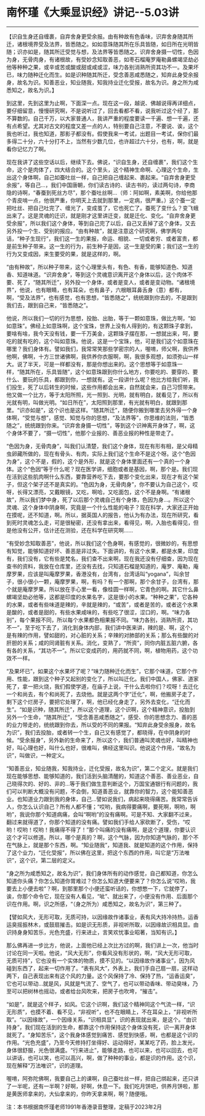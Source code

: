 # 南怀瑾《大乘显识经》讲记--5.03讲

------

【识自生身还自缠裹，自弃舍身更受余报。由有种故有色香味，识弃舍身随其所迁，诸根境界受及法界，皆悉随之。如如意珠随其所在乐具皆随，如日所在光明皆随；识亦如是，随其所迁受觉与想，及法界等皆悉随之。识弃舍身摄一切性，色因为身，无骨肉身，有诸根故，有受妙念知取善恶，如枣石榴庵罗庵勒鼻螺竭坚劫必他等种种之果，或辛或苦或酸或甜或咸或涩，味力各别消熟所资其功不一。及果坏已，味力随种迁化而生。如是识种随其所迁，受念善恶咸悉随之，知弃此身受余报身，故名为识。知善恶业，知业随我，知我持业迁化受报，故名为识。身之所为咸悉知之，故名为识。】

到这里，先到这里为止啊，下面深一点。现在这一段，越说、佛越说得再详细点，要仔细留意，慢慢研究啊，不是说听过了，回去看都不看，说我听过这个经了，那不算数的。自己千万，以大家普通人，我讲严重的程度要读一千遍、想一千遍，还有点希望。尤其对古文的程度又差一点的人，特别要自己注意，不要说、诶，这个我也听过，我也知道，那影子都没有。假使我来一考试，出题目一考试，保你们最多得二十分，六十分打不上，当然有少数几位，也许超过六十分，也有，啊，就是看你记忆力了啊。

现在我讲了这些空话以后，继续下去。佛说，“识自生身，还自缠裹”，我们这个生命，这个是肉体了，四大结合的。这个里头，这个精神生命啊、心理这个生命，生出这个身体啊，自己如蚕吐丝一样，自己把自己缠起来、裹起来。“自弃舍身更受余报”，等自己…，我们中国唐朝，你们读古诗的、读古书的，读过两句诗，李商隐的诗啊，“春蚕到死丝方尽”，那个蚕吐丝啊…（师：阿如啊，素美啊，你给他那个青皮啃一点，他很严重，你明天上去就到那里，一定病，很严重。）这个蚕一定把吐丝、把自己吐完了、缠光了，变成茧了，它也死亡了。蚕死了变什么？变飞蛾出来了。这是灵魂的迁识，就是刚才这里讲迁变，就是迁化、变化。“自弃舍身更受余报”，所以我们这个身体，等到自己完了以后，自己又丢掉了这个身体，又去另外投一个生、受别的报应。“由有种故”，就是注意这个研究啊，佛学两句话，“种子生现行”，我们这一生的果报，命运、相貌、一切或者穷、或者富贵，都是前生种子带来。这一生的行为，前生种子是因，这一生是受的果；我们这一生的行为又变成因，来生要受的果，就是这样的，啊。

“由有种故”，所以种子带来，这个心理里头有，有色、有香，能够知道色、知道香、知道味道。“识弃舍身”，等到这个灵魂意识离开这个身体以后，这个肉体不要、死了，“随其所迁”，另外投一个身体，或者是变人，或者是变动物。“诸根境界”，他说，也有眼睛，也有耳朵，也有鼻子，六根眼耳鼻舌身（意）都有，啊，“受及法界”，也有感觉，也有思想，“皆悉随之”，统统跟到你去的，不是跟到我们去，跟到自己来，“皆悉随之”。

他说，所以我们一切的行为思想，投胎、出胎，等于一颗如意珠，做比方啊，“如如意珠”。佛经上如意珠啊，这个宝珠，世界上没有人得到的，有这颗珠子拿到，要啥有啥，我今天没有钱，要一千万美金，这颗珠子摆在那，一想就出来，呵，要吃的就有吃的，这个叫如意珠。他说，这是一个宝珠，他，可是我们这个如意珠在哪里？我们身体有。譬如我们，我常常笑那些学密宗的人，喔唷，师父啊，我供养他啊，佛啊，十方三世诸佛啊，我供养你衣服啊，啊，我很多观想，如须弥山一样大。说了半天，可是一样都没有，那是你想出来的。这个思想等于如意珠一样，“随其所在，乐具皆随”，这个如意珠跟到你什么地方，你要吃的、要穿的、要什么、要玩的乐具，都跟到你，一想就有。这一段讲什么呢？他比方给我们听，我们投生，死了以后转生的时候，这些作用都会出来，自然就会来，自己习惯带来。他又做一个比方，等于太阳所照，光一照到、光明，就有明白，就看见了，所以有光就有明，叫做光明。“如日所在”，太阳照到那里，有光就有明白，就跟到那里。“识亦如是”，这个识也是这样。“随其所迁”，随便你搬到哪里去另外得一个身体啊，“受觉与想”，感觉、知觉与你的思想，“及法界等”，你思维的法则，“皆悉随之”，统统跟到你来。“识弃舍身摄一切性”，等到这个识神离开身体了，啊，这个身体不要了，“摄一切性”，他那个业报的、善恶业报的种性是带走了。

“色因为身，无骨肉身”，叫我们认清楚，我们这个身体，现在有形有相，是父母精虫卵藏所做的，现在有骨头、有肉，实际上我们这个生命不是这个呀。这个“色因为身”，这个不是，假的，这个是外形，就是这个身体里面还有一个真的一个身体。这个“色因”等于什么呢？现在医学讲，细胞或者是基因，啊，那个是。我们现在活到这些肌肉啊什么东西，要靠营养吃下去，要那个变化出来，现在才有这个架子，但这个架子还不是真实的。“色因为身，无骨肉身”，你不要认为自己这个，哎呀，长得又漂亮，又戴眼镜，又吃，啊哈，又吃面包，这个不是身啊。“有诸根故”，所以我们梦中身，死了以后那个灵魂自己有个身体，色因为身…。所以这个灵魂、这个身体中阴身啊，究竟是一个什么性能的电子？现在科学，大家还正开始在摸呢，还不知道，啊。所以，据英国人的报告，他认为有办法，现在所研究，看到死时灵魂怎么走，可是很秘密，还没有拿出来，看得见，啊，入胎也看得见，但是他没有公开，估计还在测验，还在科学在研究啊……

“有受妙念知取善恶”，他说，所以我们这个色身啊，有感觉的，很微妙的，有思想有知觉，能够知道好坏、善恶是非过失。下面讲的，有这个水果，都是水果，印度有，我们没有，它有些是梵名，我们查不出来啊，现在我还没有仔细查，因为现在查书的资料，我放在仓库里，还没有去找，只知道石榴是知道的，庵罗、庵勒，庵摩罗果，应该是叫庵摩罗果，香港没有，台湾有，台湾话叫“yogana”，叫余甘子，很小很小一颗，庵摩罗果，啊，有吗？有一个那啊，那个余甘子，台湾有，那个就是庵摩罗果。所以放在手心里一看，像桂圆一样啊，它青色的啊。其它什么鼻螺竭坚劫必他等，这都是印度的水果名字，这是很小的水果。“种种之果”，它各种的水果，或者有些味道是辣的，辛就是辣的，“或苦”，或者是苦的，或者这个水果是酸的，或者是甜的，有些水果咸味的，有些吃了很涩，涩口的，啊。“味力各别”，每个果报不同，所以每个水果都色相果报不同。“味力各别，消熟所资，其功不一”，至于吃下去了，消化到身体内部，我们讲中医来讲，辣的是、啊，这个，是有辣的作用，譬如甜的，对心脏的关系；辛辣的对肺部的关系；那么有些酸的对肝胆的关系；咸的同肾脏有关系。消化，变熟了，“所资”，同你内脏五脏六腑，各有各的关系，“其功不一”。所以它变成药的，用药就不同，啊，植物用药，这个功效不一样。

“及果坏已”，如果这个水果坏了呢？“味力随种迁化而生”，它那个味道，它那个作用、性能，跟到这个种子又起别的变化了，所以叫迁化。我们中国人，佛家、道家死了，拿一把火烧，我们假使学道，在庙子上说，干什么去啦你们？哎呀！去迁化一个和尚去，有个和尚死了，去烧他。就是这两个字“迁化”，啊，他搬房子走了，剩下这个烂房子，要把它处理了，啊，他已经化身走了，另外去变化，“迁化而生”。“如是识种，随其所迁”，所以这个道理，这个识啊，这个精神意识，投胎到另外一个生命，“随其所迁”，“受念善恶咸悉随之”，感受、你的思想念力、善的恶的业力带走的，统统跟到你去，所以受的不同的果报。“知弃此身受余报身，故名为识”，我们去投胎，或者转一个生，自己又有感觉了，都晓得，在中阴身的时候。“受余报身”，另外新的生命来了，所以这个，我们普通叫灵魂也好，叫精神也好，叫心理也好，叫什么也好，很难叫，佛经这里叫识。他说这个作用，“故名为识”，叫做识，一种定义。

“知善恶业，知业随我，知我持业，迁化受报，故名为识”，第二个定义。就是我们现在能够思想、能够知道的，我们活到头脑清醒的，知道这个善恶、善业恶业，自己晓得次的、好的、非的…等于我们做生意判断这个，万国宝通银行有问题的，我们可以判断大概没有问题，不会倒，知道善恶业，就靠你的智力，这个能知善恶业。也知道业力跟到我的身体，自己…譬如说我们，病起来晓得痛苦。我常常告诉人，你怎么认识自己？所有人都不懂；“哎哟，我病得要痛啊，要死啊，啊哟，啊哟”，我说你那个知道病痛，会叫“啊哟”的没有痛啊。可是不知、大家翻不过来，翻过来就得道了，你那个知道的没有痛。譬如我们手给人家砍断了，受伤，“哎哟！哎哟！哎哟！我痛得不得了！”那个叫痛的没有痛啊，是这个道理，你要认识这个才可以修道。所以，哪个是真的？啊，这个气脉，因为你知道气脉的，那个不在气脉上，就是那个东西，啊。“知业随我”，知道我、就是知道的这个作用，保持了这个业力，“迁化受报”，所以佛在这里，把这个东西的作用，叫它是“万法唯识”，这个识，第二层的定义。

“身之所为咸悉知之，故名为识”，我们身体所有的动作感觉，自己都知道，你怎么知道你头痛？你怎么知道你胃难过？你怎么知道大便要来了？你怎么说“哎哟，我要去上小便去啦”？啊，到那里那个小便还蛮听话的，你想憋一下，它就停了，诶，你那个命令它，现在没有人看见，“呲”、就出来了，小便没有作用、后面那个识在作用。啊，识之所感，“（身之所为）咸悉知之，故名为识”，第三种了。

【譬如风大，无形可取，无质可持，以因缘故作诸事业，表有风大持冷持热，运香运臭摇振林木，或鼓扇摧击。如是识无形质，非视听所取，以因缘故识相具显。由识持身身知苦乐，光色充盛，行来进止，言笑欢忧事业昭著，当知有识。】

那么佛再进一步比方，他说，上面他已经上次比方过的啊，我们讲上一次，他当时讨论在同一天啦。他说，“风大无形”，你看风没有形状的，啊，“风大无形可取，无质可持”，它也没有一个实体的物质，摸不见的。“以因缘故作诸事业”，因为风碰到东西了，起来一切作用了。“表有风大”，外表上，我们手自己扇一扇，这样动两下，自己表现出来有这个风的力量。这个风保持了冷、保持了热，“运香运臭”，它也可以带动…就是风，风就是气流了、空气了，也可以带动香味、带动臭味，乃至可以把树林也摇动，或者给台风吹来，把房子也吹垮，“摧击”。

“如是”，就是这个样子，如风。它这个识啊，我们这个精神同这个气流一样，“识无形质”，也摸不着、看不见，“非视听”，也不在眼睛上，不在耳朵上，“非视听所取”。“以因缘故”，一个因缘关系，“识相具显”，识的表现就出来，是这个。“由识持身”，我们现在活到的生命，都靠这个作用保持这个身体没有死，识一离开身体就死了。“身知苦乐”，这个我身体感觉到痛苦、感觉到快感，啊，也都是这个识的作用。“光色充盛”，乃至今天修持打坐得好、运动得好，某某吃了药，脸上发光，身体很舒服，光色很满盛。“行来进止”，能够走路，也可以来，也可以回去，也可以讲话，也可以笑，也可以高兴，啊，做了种种的事业，都是识的作用。这个识，现在解释“万法唯识”，识的道理。

喔唷，阿弥陀佛啊，我要自己上的课啊，自己蚕吐丝一样，把自己绑起来，还只讲了一半呢，还有一半啊？好啊，好啊，休息一下。我们吃月饼吧，供养月饼啦，那是黄医师拿来的，大仙拿来的，你昨天拿来啊，啊？随便哦。

注：本书根据南怀瑾老师1991年香港录音整理，定稿于2023年2月

